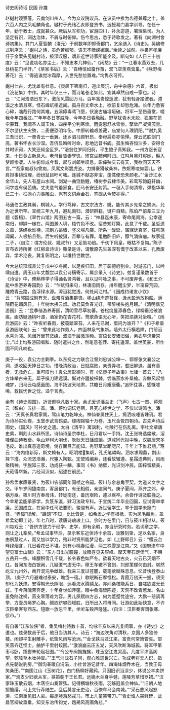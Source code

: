 <!-- { "loadSidebar": true } -->
诗史阁诗话 民国 孙雄

赵樾村观察藩，云南剑川州人，今为众议院议员。在议员中推为齿德兼尊之士，盖六百人内之凤毛麟角也。樾村于光绪乙亥即登贤书，选授易门县学训导。在任十年，勤于教士，成就甚众。厥后从军积功，宦游四川，补永宓道，署理臬司。为人坚定有识，洞达治体，不屑与时俯仰。伤今思古，悉于诗歌发之。著有《向湖村舍诗初集》。其门人夏哲麟（浚元）于前数年即邮奇都门，乞余选入《诗史》。吴编修式钊序云：“樾村之诗，虽危苦抑郁，语无不赠嵘婉惬。”余读之诚然。林畏庐孝廉纡于余案头见樾村诗，极深叹服，谓非近世诗家所能企及。断句如《人日三十初度》云：“见说功名亦尘土，不知忠孝几神仙。”《闲愁》云：“一江春水燕双去，几处桃花门半开。”《草家书后》云：“自缚信如蚕作茧，双飞空羡燕营巢。”《咏野梅著花》云：“得逃诶觉冰霜厚，入世先愁位置难。”均隽永可传。

樾村七古，尤沈雄有杜意。《庚辰下第南归，道出辰沅，舟中杂感》六首，极似《浣花集》中作。其时年仅三十，而诗笔苍老如此，宜其卓然自成一家也。诗云：“江河浩浩日东下，激荡风雷回万马。百年富贵惊逝波，犹有轻身踏波者。澧溪之水清且寒，怪石嵲屼相遮阑。孤舟百丈牵水上，欲前复却愁危滩。长年力惫客心碎，咄哉行路何其难。五溪瘴毒鸢飞堕，伏波古庙墙垣破。将军一至伤垂堂，嗟我今年四番过。”“年年冬日寒威隆，今年冬日春融融。野草犹青木未脱，狐裘在笥空蒙茸。我闻圣人调玉烛，四序平分判寒燠。雨露恩舒冰雪惨，擎敛严凝资茂育。不尔愆伏生灾殃，二麦便恐明年伤。中原转输艰盖藏，庙堂何人理阴阳。”“谢九吴三吾旧识，一奋青云一垂翼。还乡驷马颇轩昂，奉母扁舟亦愉惮。穿云览胜剑门高，著书怀古长沙湿。吾侪显晦听时命，悲地远音书阗。孤生悔吝恒沙多，安得合并时识诃，大笑还倾金叵罗。”“涪翁往岁同归舸，平生鲍子真知我。一州方迓长官来，十日竟占新息大。老母目眚妻孥饥，殡宫尘黯何时归。江鸣月黑灯烬她，髻入梦颜惨凄。人生俯仰成今昔，起与刘郎坐叹息。彰瘅殃庆云有天，我欲问天天不言。”“吾家痴叔何曾痴，凤鸾文彩罢虎姿。力排豪猾敬桑梓，煦妪寒唆如婴儿。铁肩担事镜烛理，纷纷鼠目吁可嗤。连城不献宓非宝，蓬蒿便恐朱颜老。”“金沙江水金华山，先人有屋山水间。剑湖一曲饶鲂鲤，椿树参云棣华美。彩鸾写韵庭轩幽，问字或有侯芭俦。丈夫意气羞家食，匹马长安还射策。一毡入手何清寒，弹指华年已三十。枉抛心力事雕虫，岂有文词寿金石，笔砚从今焚亦得。”

马通伯主政其昶，桐城人。学行笃粹，古文宗法方、姚，能传其乡先辈之嫡派，允为近世所罕。宣统三年九月，避乱南归，潜研群籍，键户自精。陈伯严前辈三立为题《碧梧》、《翠竹山馆》两图五古一篇，云：“神县迄未康，寄命尾闾海。公幸遂南归，却罅一椽在。两图渺人境，梧竹色不改。宿昔短灯檠，此意了千载。圣哲遗文章，演绎欲谁待。况刷方姚墙，竖义埽凡猥。所系一酸延，寤寐诉真宰，狂氛荡阊阖，人极掊且殆。后生听披猖，吾辈与有罪。黾勉卧旧庐，醇气消痱瘤。故家挺二子，（自注：谓方伦叔、姚叔节）又足助功倍。千仞下凤皇，眼枯不复悔。”陈子言布衣诗所著《红柳盒诗话》甄录是诗，谓散原先生盖深有慨于改革以来，孔教废弃，学术沦丧，冀复彰明之，以维持世教世。

今大总统项城袁公于戊中岁冬间，以足疾归田，居于彰德府别业。时游苏门，以吟啸自遣。周玉山年丈馥尝以袁公诗稿寄示，属余录入《诗史》。兹复谨录数首于《诗话》中，俾爇林学子得诵名贤鸿著，且以见吟咏之事，不可废弃也。《和王介艇中丞游养寿园韵》云：“乍赋归来句，林凄旧雨存。卅年醒尘梦，半亩辟荒园。雕倦青云路，鱼浮绿水源。漳洹犹觉浅，何处问江村。”《园成约诸友小饮》云：“背郭园成别有天，盘飧尊酒集群贤。移山绕岸遮苔径，汲水盈池放钓船。满院莳花媚风日，十年树木拂云烟。劝君莫负春光好，带醉楼头抱月眠。”《清明偕兄游园》云：“昆季偕游养寿园，清明雪尽草初蕃。苍松绕屋添春色，绿柳垂池破浪痕。画肪疑通桃叶渡，酒家仍在杏花村。莺歌燕语无心听，笑把埙篪对坐喧。”《雨后游园》云：“昨夜听春雨，披蓑踏翠苔。人来花已谢，借问为谁开？”《和子希景泉游园联句》云：“曾来此地作劳人，四面林泉气象新。墙外太行横若障，门前洹水喜为邻。风烟万里苍茫绕，波浪千层激荡频。寄语长安诸旧侣，素衣早浣帝京尘。”以上均系游园唱和、随时遣兴之作，然笔意苍莽、寄托遥深。盖世英豪，所作固不同凡响也。

庚子一役，袁公力主剿拳。以东抚之力联合江督刘忠诚公坤一、鄂督张文襄公之洞，遂收回天捧日之功。惜晚清政治，日就腐败，亲贵弄权，耆旧屏退。虽有善者，无救危亡，重可叹也！袁公居彰德时，有《忆庚子年故事》七律一首云：“八方烽举古来无，犀子操刀建远谟。惭对齐疆披枳棘，尝临燕水补桑榆。奔鲸风起惊魂梦，归马云屯感画图。海不扬波天地肃，共瞻日月耀康衢。”追怀往事，感慨嘘唏，救民忧世之忱，溢于言表。

余有《诗史阁图》，近贤题咏凡数十家。余尤爱诵潘兰史（飞声）七古一首、蒋观云（智由）五排一首。潘、蒋均词坛老宿，且究心经世之学，不仅以诗鸣也。潘云：“天真长真君家阁，驾山笔力乾坤支。神仙眷属住天上，捣洒咳唾皆珠玑。君为诗孙实仙裔，玉堂步武鸾鹤姿。缥缃锦轴十万卷，玉尺金管四朝诗。古先声诗后图史，《国风》可补史之遣。太白《清平》寓讽刺，杜陵行在伤乱离。李杜文章唐史乘，剿刻山水非所思。诗仙诗圣宗李杜，日月君以一手持。沈王张符选席散，淫哇俚曲诗教衰。龟山斧柯大削伐，耿耿天日蟠蛟螭。道咸同光拟中晚，汉魏唐宋多毛皮。谁出真意造奇境，倘存面目吾能知。秀野草堂距咫尺，千年上下惟君期。”蒋云：“海内维新际，斯文赖有人。昭明楼集屼，孔氏笔嶙峋。泗水求周鼎，荆山择卞瑾。众流恣浩瀚，尺箠入陶甄。定使残编寿，还看故辙遵。星霜遗典则，风雨聚精神。字脱知三豕，功成获一麟。事同《书》纳壁，光识剑冲辰。国粹留精美，天葩得崭新。六经河汉似，绍述在前民。”

孙希孟孝廉景贤，为筱川农部同年国桢之令嗣。筱川与余总角至契，为道义文字之交。甲午岁同捷南宫，客居都门，有无相假，亲逾同气。庚子夏间，燕齐之郊，拳祸方亟。筱川时方奉母讳，转徙南还，备历艰险，遽以疾卒。余尝作诗及联挽之。今幸希孟能承家学，负笈东瀛，肄习法政专科。于宣统二年毕业回国，应试得举孝廉。民国成立，在吴中任司法要职，骏骏有声。近世留学生，率于国学未窥门径，“弄璋”误解，“蹲鸱”不知，比比皆是，如希孟之学有根柢，实为凤毛麟角。盖希孟幼即工诗，年七八时，读唐诗琅琅上口。余时方在里门，日与筱川相过从。筱川每戏云：“吾侪方致力于经学、史学，即有余暇，亦当研究时务。若词章之学，则让之儿辈矣。”希孟试事毕后，录示客东近体诗十余首，淡雅刻挚，足以名家，良由夙慧过人，而又加以学力，殆非时贤所能梦见也。如《上野即目》云：“樱云台畔绿烟含，几日看花已不堪。别有小桃春烂漫，两三株雪是江南。”又《国府津车中望见富士山赋》云：“东方日出光瞳瞳，放眼喜见夫容峰。摩天拳石足佳气，不朝五岳开一宗。峰腰积雪几千载，长令春色如严冬。欲看天地古炎，火云已灭烟不红。昔闻东海白银阙，几疑匿气虚无中。穆王车辙不曾到，刘郎策蝶何由封。崭然屹立九州外，凿开混沌争雌雄。我来三度过苍麓，载笔欲赋殊息息。忆昔快登泰山顶，（庚子六月避难过泰安，瞻岱一宿。）欹眠断石摩怪松。青霞万仞天一握，须臾却化为妖烽。安得朝光长照眼，远看海水腾鳞龙。亦间桑枝能系日，自嗟欲渡无长虹。于今落魄苦奔走，十年身世如萍蓬。眼中桑海皆陈迹，天荒不改青葱龙。名山虽免陆沈祸，燕支零落难为容。男儿夙赋四方志，何为蹙蹙忧途穷。大鹏一怒鹄再举，方壶员崤罗心胸。颇欲跻攀西域胜，日所出入将毋同。壮游如此始快意，不许汉臣秦客夸西东。短歌一放忽千里，坐听车毂声隆隆。（自注：汉臣秦客谓张骞、徐市。”）

有自署“江东位侠”者，集吴梅村诗数十首，均咏辛亥以来光复间事，亦《诗史》之遣也。兹录数首于后，他日当访其人。诗云：“海边吹角对清秋，京国人多独倚楼。闲却平生射雕手，纸窗风雨写沧洲。”“金戈铁马过江来，富贵何常箫管哀。部笑燕齐迂怪士，舳胪千里射蛟回。”“激浪崩云压五湖，天风吹断海城孤。将军甲第枣弓卧，揽辔朱轮起壮图。”“令公专闽拥旌旄，珠玉空江鬼哭高。几度平津高阁望，乾陵草木壮神皋。”“王气消沈石子冈，观心难遣世兴亡。功成老将无人识，指点先朝说豹房。”“御沟春暖自涓涓，小杜曾游记昔年。四海烽烟乔木在，当教王母笑桑田。”“南国江山《玉树花》，白门杨柳好藏鸦。只因旧识当涂少，休说公羊卖饼家。”“焉支少妇欲从军，挟策朝干王长君。远娩木兰身手健，莲陵芳草惜罗裙。”“汉家珠玉散云烟，木落空山奏管弦。记得横塘秋夜雨，羽觞冠盖会神仙。”“旧朝人地擅簪缨，马上先行荐陆生。乱后莫言无吏治，百僚车马会南城。”“采石悲风起怒涛，江南重见旧人豪。每逢墟落愁戎马，市上儿童笑带刀。”“青史谁人哭藓碑，武昌官柳故垂垂。知交东冶传钩党，鶗鴂风高画角悲。”

